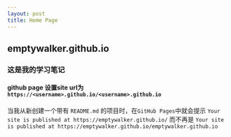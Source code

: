 ```yaml
---
layout: post
title: Home Page
---
```


## emptywalker.github.io

###  这是我的学习笔记


#### github page 设置site url为 `https://<username>.github.io/<username>.github.io`

当我从新创建一个带有 `README.md` 的项目时，在`GitHub Pages`中就会提示 `Your site is published at https://emptywalker.github.io/`  而不再是  `Your site is published at https://emptywalker.github.io/emptywalker.github.io`


